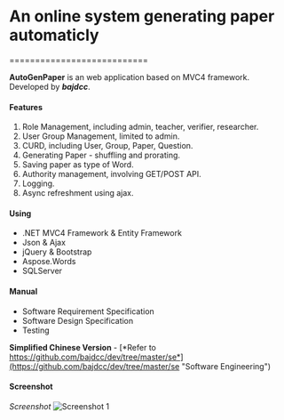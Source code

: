 
# An online system generating paper automaticly
===========================

**AutoGenPaper** is an web application based on MVC4 framework. Developed by ***bajdcc***.

#### Features
	
1. Role Management, including admin, teacher, verifier, researcher.
2. User Group Management, limited to admin.
3. CURD, including User, Group, Paper, Question.
4. Generating Paper - shuffling and prorating.
5. Saving paper as type of Word.
6. Authority management, involving GET/POST API.
7. Logging.
8. Async refreshment using ajax.

#### Using

- .NET MVC4 Framework & Entity Framework
- Json & Ajax
- jQuery & Bootstrap
- Aspose.Words
- SQLServer

#### Manual
- Software Requirement Specification
- Software Design Specification
- Testing

**Simplified Chinese Version** - [*Refer to https://github.com/bajdcc/dev/tree/master/se*](https://github.com/bajdcc/dev/tree/master/se "Software Engineering")

#### Screenshot

*Screenshot*
![Screenshot 1](https://bajdcc.github.io/host/screenshot/agp_1.jpg)